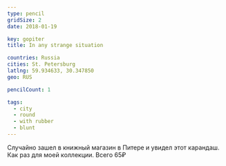 ```yaml
---
type: pencil
gridSize: 2
date: 2018-01-19

key: gopiter
title: In any strange situation

countries: Russia
cities: St. Petersburg
latlng: 59.934633, 30.347850
geo: RUS

pencilCount: 1

tags:
  - city
  - round
  - with rubber
  - blunt
---
```


Случайно зашел в книжный магазин в Питере и увидел этот карандаш. Как раз для моей коллекции. Всего 65₽
